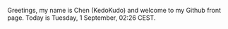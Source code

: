 Greetings, my name is Chen (KedoKudo) and welcome to my Github front page.  Today is Tuesday, 1 September, 02:26 CEST.